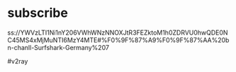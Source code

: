 # subscribe
ss://YWVzLTI1Ni1nY206VWhWNzNNOXJtR3FEZktoM1h0ZDRVU0hwQDE0NC45MS4xMjMuNTI6MzY4MTE#%F0%9F%87%A9%F0%9F%87%AA%20bn-chanll-Surfshark-Germany%207

#v2ray
